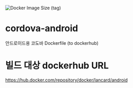 ![Docker Image Size (tag)](https://img.shields.io/docker/image-size/lancard/android/latest)

# cordova-android
안드로이드용 코도바 Dockerfile (to dockerhub)

# 빌드 대상 dockerhub URL
https://hub.docker.com/repository/docker/lancard/android
